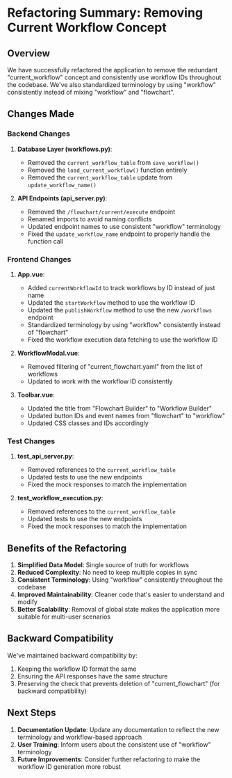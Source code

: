 # Refactoring Summary: Removing Current Workflow Concept

## Overview

We have successfully refactored the application to remove the redundant "current_workflow" concept and consistently use workflow IDs throughout the codebase. We've also standardized terminology by using "workflow" consistently instead of mixing "workflow" and "flowchart".

## Changes Made

### Backend Changes

1. **Database Layer (workflows.py)**:
   - Removed the `current_workflow_table` from `save_workflow()`
   - Removed the `load_current_workflow()` function entirely
   - Removed the `current_workflow_table` update from `update_workflow_name()`

2. **API Endpoints (api_server.py)**:
   - Removed the `/flowchart/current/execute` endpoint
   - Renamed imports to avoid naming conflicts
   - Updated endpoint names to use consistent "workflow" terminology
   - Fixed the `update_workflow_name` endpoint to properly handle the function call

### Frontend Changes

1. **App.vue**:
   - Added `currentWorkflowId` to track workflows by ID instead of just name
   - Updated the `startWorkflow` method to use the workflow ID
   - Updated the `publishWorkflow` method to use the new `/workflows` endpoint
   - Standardized terminology by using "workflow" consistently instead of "flowchart"
   - Fixed the workflow execution data fetching to use the workflow ID

2. **WorkflowModal.vue**:
   - Removed filtering of "current_flowchart.yaml" from the list of workflows
   - Updated to work with the workflow ID consistently

3. **Toolbar.vue**:
   - Updated the title from "Flowchart Builder" to "Workflow Builder"
   - Updated button IDs and event names from "flowchart" to "workflow"
   - Updated CSS classes and IDs accordingly

### Test Changes

1. **test_api_server.py**:
   - Removed references to the `current_workflow_table`
   - Updated tests to use the new endpoints
   - Fixed the mock responses to match the implementation

2. **test_workflow_execution.py**:
   - Removed references to the `current_workflow_table`
   - Updated tests to use the new endpoints
   - Fixed the mock responses to match the implementation

## Benefits of the Refactoring

1. **Simplified Data Model**: Single source of truth for workflows
2. **Reduced Complexity**: No need to keep multiple copies in sync
3. **Consistent Terminology**: Using "workflow" consistently throughout the codebase
4. **Improved Maintainability**: Cleaner code that's easier to understand and modify
5. **Better Scalability**: Removal of global state makes the application more suitable for multi-user scenarios

## Backward Compatibility

We've maintained backward compatibility by:
1. Keeping the workflow ID format the same
2. Ensuring the API responses have the same structure
3. Preserving the check that prevents deletion of "current_flowchart" (for backward compatibility)

## Next Steps

1. **Documentation Update**: Update any documentation to reflect the new terminology and workflow-based approach
2. **User Training**: Inform users about the consistent use of "workflow" terminology
3. **Future Improvements**: Consider further refactoring to make the workflow ID generation more robust